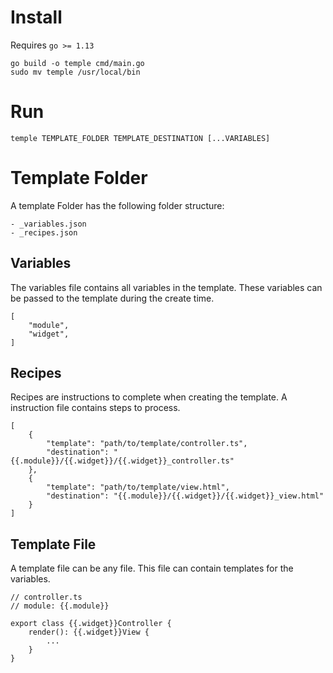 # Install

Requires `go >= 1.13 `

```shell script
go build -o temple cmd/main.go
sudo mv temple /usr/local/bin
```

# Run
```shell script
temple TEMPLATE_FOLDER TEMPLATE_DESTINATION [...VARIABLES]
```

# Template Folder
A template Folder has the following folder structure:

```
- _variables.json
- _recipes.json
```

## Variables
The variables file contains all variables in the template.
These variables can be passed to the template during the create time.

```
[
    "module",
    "widget",
]
```

## Recipes
Recipes are instructions to complete when creating the template.
A instruction file contains steps to process.

```
[
    {
        "template": "path/to/template/controller.ts",
        "destination": "{{.module}}/{{.widget}}/{{.widget}}_controller.ts"
    },
    {
        "template": "path/to/template/view.html",
        "destination": "{{.module}}/{{.widget}}/{{.widget}}_view.html"
    }
]
```

## Template File
A template file can be any file.
This file can contain templates for the variables.

```
// controller.ts
// module: {{.module}}

export class {{.widget}}Controller {
    render(): {{.widget}}View {
        ...
    }
}
```
